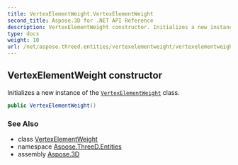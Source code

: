 ```yaml
---
title: VertexElementWeight.VertexElementWeight
second_title: Aspose.3D for .NET API Reference
description: VertexElementWeight constructor. Initializes a new instance of the VertexElementWeight class
type: docs
weight: 10
url: /net/aspose.threed.entities/vertexelementweight/vertexelementweight/
---
```

## VertexElementWeight constructor

Initializes a new instance of the [`VertexElementWeight`](../) class.

```csharp
public VertexElementWeight()
```

### See Also

* class [VertexElementWeight](../)
* namespace [Aspose.ThreeD.Entities](../../../aspose.threed.entities/)
* assembly [Aspose.3D](../../../)


